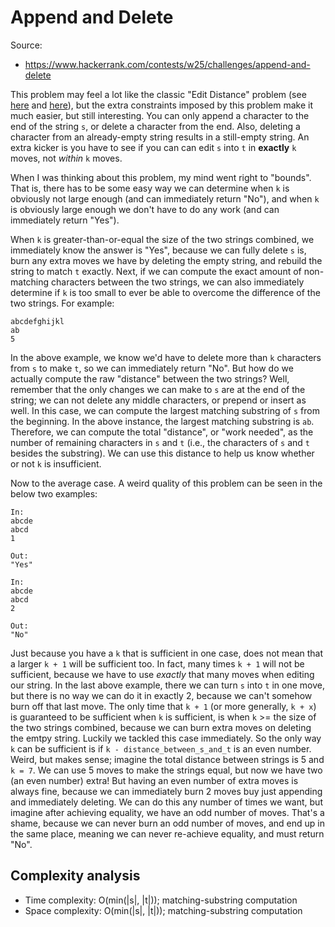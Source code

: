# Append and Delete

Source:
 - https://www.hackerrank.com/contests/w25/challenges/append-and-delete

This problem may feel a lot like the classic "Edit Distance" problem (see [here][1] and [here][2]),
but the extra constraints imposed by this problem make it much easier, but still interesting. You can
only append a character to the end of the string `s`, or delete a character from the end. Also, deleting
a character from an already-empty string results in a still-empty string. An extra kicker is you have to
see if you can can edit `s` into `t` in **exactly** `k` moves, not _within_ `k` moves.

When I was thinking about this problem, my mind went right to "bounds". That is, there has to be some
easy way we can determine when `k` is obviously not large enough (and can immediately return "No"), and
when `k` is obviously large enough we don't have to do any work (and can immediately return "Yes").

When `k` is greater-than-or-equal the size of the two strings combined, we immediately know the answer is
"Yes", because we can fully delete `s` is, burn any extra moves we have by deleting the empty string, and
rebuild the string to match `t` exactly. Next, if we can compute the exact amount of non-matching characters
between the two strings, we can also immediately determine if `k` is too small to ever be able to overcome the
difference of the two strings. For example:

```
abcdefghijkl
ab
5
```

In the above example, we know we'd have to delete more than `k` characters from `s` to make `t`, so we can
immediately return "No". But how do we actually compute the raw "distance" between the two strings? Well,
remember that the only changes we can make to `s` are at the end of the string; we can not delete any middle
characters, or prepend or insert as well. In this case, we can compute the largest matching substring of `s`
from the beginning. In the above instance, the largest matching substring is `ab`. Therefore, we can compute
the total "distance", or "work needed", as the number of remaining characters in `s` and `t` (i.e.,
the characters of `s` and `t` besides the substring). We can use this distance to help us know whether or not
`k` is insufficient.

Now to the average case. A weird quality of this problem can be seen in the below two examples:

```
In:
abcde
abcd
1

Out:
"Yes"
```

```
In:
abcde
abcd
2

Out:
"No"
```

Just because you have a `k` that is sufficient in one case, does not mean that a larger `k + 1` will
be sufficient too. In fact, many times `k + 1` will not be sufficient, because we have to use _exactly_
that many moves when editing our string. In the last above example, there we can turn `s` into `t` in
one move, but there is no way we can do it in exactly 2, because we can't somehow burn off that last
move. The only time that `k + 1` (or more generally, `k + x`) is guaranteed to be sufficient when `k`
is sufficient, is when `k` >= the size of the two strings combined, because we can burn extra moves on
deleting the emtpy string. Luckily we tackled this case immediately. So the only way `k` can be sufficient
is if `k - distance_between_s_and_t` is an even number. Weird, but makes sense; imagine the total distance
between strings is 5 and `k = 7`. We can use 5 moves to make the strings equal, but now we have two (an even
number) extra! But having an even number of extra moves is always fine, because we can immediately burn 2 moves
buy just appending and immediately deleting. We can do this any number of times we want, but imagine after achieving
equality, we have an odd number of moves. That's a shame, because we can never burn an odd number of moves, and end up
in the same place, meaning we can never re-achieve equality, and must return "No".

[1]: https://leetcode.com/problems/edit-distance/
[2]: https://www.geeksforgeeks.org/edit-distance-dp-5/

## Complexity analysis
 - Time complexity: O(min(|s|, |t|)); matching-substring computation
 - Space complexity: O(min(|s|, |t|)); matching-substring computation
